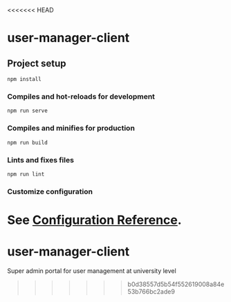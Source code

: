 <<<<<<< HEAD
# user-manager-client

## Project setup
```
npm install
```

### Compiles and hot-reloads for development
```
npm run serve
```

### Compiles and minifies for production
```
npm run build
```

### Lints and fixes files
```
npm run lint
```

### Customize configuration
See [Configuration Reference](https://cli.vuejs.org/config/).
=======
# user-manager-client 

Super admin portal for user management at university level
>>>>>>> b0d38557d5b54f552619008a84e53b766bc2ade9
